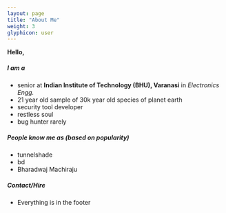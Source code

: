 ```yaml
---
layout: page
title: "About Me"
weight: 3
glyphicon: user
---
```


**Hello,**

##### I am a

+ senior at **Indian Institute of Technology (BHU), Varanasi** in _Electronics Engg._
+ 21 year old sample of 30k year old species of planet earth
+ security tool developer
+ restless soul
+ bug hunter rarely

##### People know me as (based on popularity)

+ tunnelshade
+ bd
+ Bharadwaj Machiraju

##### Contact/Hire

+ Everything is in the footer
